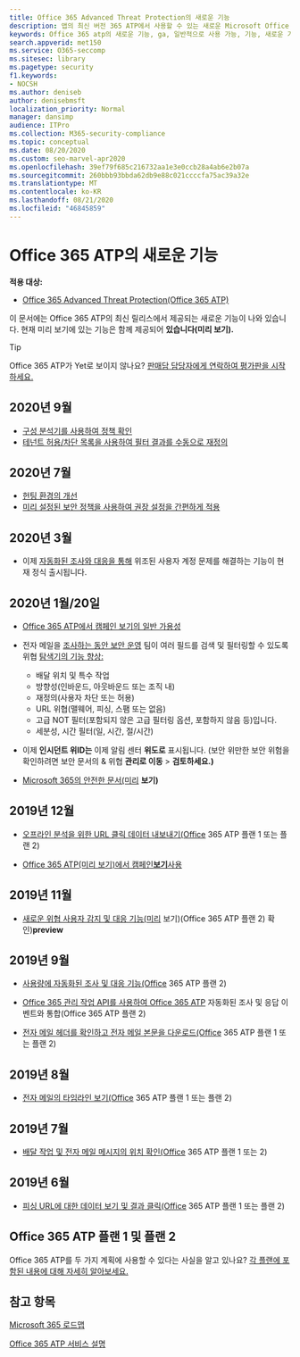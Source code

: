 ```yaml
---
title: Office 365 Advanced Threat Protection의 새로운 기능
description: 앱의 최신 버전 365 ATP에서 사용할 수 있는 새로운 Microsoft Office 기능에 대해 알아보세요.
keywords: Office 365 atp의 새로운 기능, ga, 일반적으로 사용 가능, 기능, 새로운 기능
search.appverid: met150
ms.service: O365-seccomp
ms.sitesec: library
ms.pagetype: security
f1.keywords:
- NOCSH
ms.author: deniseb
author: denisebmsft
localization_priority: Normal
manager: dansimp
audience: ITPro
ms.collection: M365-security-compliance
ms.topic: conceptual
ms.date: 08/20/2020
ms.custom: seo-marvel-apr2020
ms.openlocfilehash: 39ef79f685c216732aa1e3e0ccb28a4ab6e2b07a
ms.sourcegitcommit: 260bbb93bbda62db9e88c021ccccfa75ac39a32e
ms.translationtype: MT
ms.contentlocale: ko-KR
ms.lasthandoff: 08/21/2020
ms.locfileid: "46845859"
---
```

# <a name="whats-new-in-office-365-atp"></a>Office 365 ATP의 새로운 기능

**적용 대상:**

- [Office 365 Advanced Threat Protection(Office 365 ATP)](office-365-atp.md)

이 문서에는 Office 365 ATP의 최신 릴리스에서 제공되는 새로운 기능이 나와 있습니다. 현재 미리 보기에 있는 기능은 함께 제공되어 **있습니다(미리 보기).**

> [!TIP]
> Office 365 ATP가 Yet로 보이지 않나요? [판매담 담당자에게 연락하여 평가판을 시작하세요.](https://go.microsoft.com/fwlink/p/?LinkId=518644)

## <a name="septemberoctober-2020"></a>2020년 9월 

- [구성 분석기를 사용하여 정책 확인](configuration-analyzer-for-security-policies.md)
- [테넌트 허용/차단 목록을 사용하여 필터 결과를 수동으로 재정의](tenant-allow-block-list.md)

## <a name="julyaugust-2020"></a>2020년 7월 

- [헌팅 환경의 개선](threat-explorer.md#experience-improvements-to-threat-explorer-and-real-time-detections)
- [미리 설정된 보안 정책을 사용하여 권장 설정을 간편하게 적용](preset-security-policies.md)

## <a name="marchapril-2020"></a>2020년 3월

- 이제 [자동화된 조사와 대응을 통해](https://docs.microsoft.com/microsoft-365/security/office-365-security/address-compromised-users-quickly?view=o365-worldwide) 위조된 사용자 계정 문제를 해결하는 기능이 현재 정식 출시됩니다.

## <a name="januaryfebruary-2020"></a>2020년 1월/20일

- [Office 365 ATP에서 캠페인 보기의 일반 가용성](campaigns.md)
- 전자 메일을 [조사하는 동안 보안 운영](threat-explorer.md) 팀이 여러 필드를 검색 및 필터링할 수 있도록 위협 [탐색기의 기능 향상:](investigate-malicious-email-that-was-delivered.md)
    - 배달 위치 및 특수 작업
    - 방향성(인바운드, 아웃바운드 또는 조직 내)
    - 재정의(사용자 차단 또는 허용)
    - URL 위협(맬웨어, 피싱, 스팸 또는 없음)
    - 고급 NOT 필터(포함되지 않은 고급 필터링 옵션, 포함하지 않음 등)입니다.
    - 세분성, 시간 필터(일, 시간, 절/시간) 

- 이제 **인시던트 위ID는** 이제 알림 센터 **위도로** 표시됩니다. (보안 위만한 보안 위험을 확인하려면 보안 문서의 & 위협 **관리로 이동**  >  **검토하세요.)**

- [Microsoft 365의 안전한 문서(미리](https://docs.microsoft.com/microsoft-365/security/office-365-security/safe-docs) **보기)**

## <a name="december-2019"></a>2019년 12월

- [오프라인 분석을 위한 URL 클릭 데이터 내보내기(Office](threat-explorer.md#new-features-in-threat-explorer-and-real-time-detections) 365 ATP 플랜 1 또는 플랜 2)

- [Office 365 ATP(미리 보기)에서 캠페인**보기**사용](campaigns.md)

## <a name="november-2019"></a>2019년 11월

- [새로운 위협 사용자 감지 및 대응 기능(미리](address-compromised-users-quickly.md) 보기)(Office 365 ATP 플랜 2) 확인)**preview**

## <a name="september-2019"></a>2019년 9월

- [사용량에 자동화된 조사 및 대응 기능(Office](automated-investigation-response-office.md) 365 ATP 플랜 2)

- [Office 365 관리 작업 API를 사용하여 Office 365 ATP](https://docs.microsoft.com/office/office-365-management-api/office-365-management-activity-api-schema#office-365-advanced-threat-protection-and-threat-investigation-and-response-schema) 자동화된 조사 및 응답 이벤트와 통합(Office 365 ATP 플랜 2)

- [전자 메일 헤더를 확인하고 전자 메일 본문을 다운로드(Office](investigate-malicious-email-that-was-delivered.md) 365 ATP 플랜 1 또는 플랜 2)

## <a name="august-2019"></a>2019년 8월

- [전자 메일의 타임라인 보기(Office](investigate-malicious-email-that-was-delivered.md#view-the-timeline-of-your-email) 365 ATP 플랜 1 또는 플랜 2)

## <a name="july-2019"></a>2019년 7월

- [배달 작업 및 전자 메일 메시지의 위치 확인(Office](investigate-malicious-email-that-was-delivered.md#check-the-delivery-action-and-location) 365 ATP 플랜 1 또는 2)

## <a name="june-2019"></a>2019년 6월

- [피싱 URL에 대한 데이터 보기 및 결과 클릭(Office](threat-explorer.md#view-data-about-phishing-urls-and-click-verdict) 365 ATP 플랜 1 또는 플랜 2)

## <a name="office-365-atp-plan-1-and-plan-2"></a>Office 365 ATP 플랜 1 및 플랜 2

Office 365 ATP를 두 가지 계획에 사용할 수 있다는 사실을 알고 있나요? [각 플랜에 포함된 내용에 대해 자세히 알아보세요.](office-365-atp.md#office-365-atp-plan-1-and-plan-2)

## <a name="see-also"></a>참고 항목

[Microsoft 365 로드맵](https://www.microsoft.com/microsoft-365/roadmap)

[Office 365 ATP 서비스 설명](https://docs.microsoft.com/office365/servicedescriptions/office-365-advanced-threat-protection-service-description)


